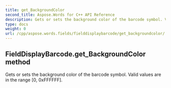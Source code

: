 ```yaml
---
title: get_BackgroundColor
second_title: Aspose.Words for C++ API Reference
description: Gets or sets the background color of the barcode symbol. Valid values are in the range [0, 0xFFFFFF]. 
type: docs
weight: 0
url: /cpp/aspose.words.fields/fielddisplaybarcode/get_backgroundcolor/
---
```

## FieldDisplayBarcode.get_BackgroundColor method


Gets or sets the background color of the barcode symbol. Valid values are in the range [0, 0xFFFFFF].

